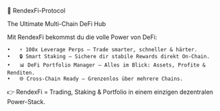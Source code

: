 🚀 RendexFi-Protocol

The Ultimate Multi-Chain DeFi Hub

Mit RendexFi bekommst du die volle Power von DeFi:

	•	⚡ 100x Leverage Perps – Trade smarter, schneller & härter.
	•	🔒 Smart Staking – Sichere dir stabile Rewards direkt On-Chain.
	•	📊 DeFi Portfolio Manager – Alles im Blick: Assets, Profite & Renditen.
	•	🌐 Cross-Chain Ready – Grenzenlos über mehrere Chains.

👉 RendexFi = Trading, Staking & Portfolio in einem einzigen dezentralen Power-Stack.